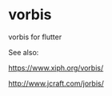# vorbis
vorbis for flutter

See also:

https://www.xiph.org/vorbis/

http://www.jcraft.com/jorbis/
